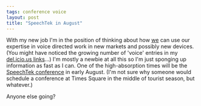```yaml
---
tags: conference voice
layout: post
title: "SpeechTek in August"
---
```




With my new job I'm in the position of thinking about how <a href="http://www.vocollect.com/">we</a> can use our expertise in voice directed work in new markets and possibly new devices. (You might have noticed the growing number of 'voice' entries in my <a href="http://del.icio.us/cwinters/voice">del.icio.us links</a>...) I'm mostly a newbie at all this so I'm just sponging up information as fast as I can. One of the high-absorption times will be the <a href="http://www.speechtek.com/">SpeechTek conference</a> in early August. (I'm not sure why someone would schedule a conference at Times Square in the middle of tourist season, but whatever.)

<p>Anyone else going?</p>

<p>

<p>


